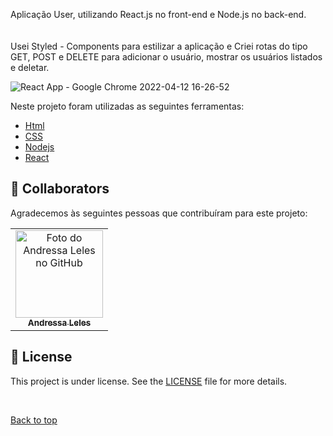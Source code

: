Aplicação User, utilizando React.js no front-end e Node.js no back-end. <br>
<br><br>
Usei Styled - Components para estilizar a aplicação e Criei rotas do tipo GET, POST e DELETE para adicionar o usuário, mostrar os usuários listados e deletar.

![React App - Google Chrome 2022-04-12 16-26-52](https://user-images.githubusercontent.com/97634107/163226673-7f9362b4-ee40-4e49-b4bc-6b50a45e607a.gif)

Neste projeto foram utilizadas as seguintes ferramentas:

- [Html](https://developer.mozilla.org/pt-BR/docs/Web/HTML/Elemen[t/html/)  
- [CSS](https://developer.mozilla.org/pt-BR/docs/Web/CSS)  
- [Nodejs](https://developer.mozilla.org/pt-BR/docs/Web/API/Node)  
- [React](https://pt-br.reactjs.org/) 
## 🤝 Collaborators

Agradecemos às seguintes pessoas que contribuíram para este projeto:

<table>
  <tr>
    <td align="center">
      <a href="#">
        <img src="https://avatars.githubusercontent.com/u/97634107?s=400&u=3e62533020dcbde3eb6a5b33b909670337e2b2d3&v=4" width="140px;" alt="Foto do Andressa Leles no GitHub"/><br>
        <sub>
          <b>Andressa Leles</b>
        </sub>
      </a>
    </td>
    
  </tr>
</table>

## 📝 License

This project is under license. See the [LICENSE](LICENSE.md) file for more details.

&#xa0;

<a href="#top">Back to top</a>

